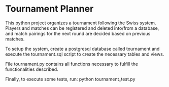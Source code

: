 Tournament Planner
==================

This python project organizes a tournament following the Swiss system.
Players and matches can be registered and deleted into/from a database,
and match pairings for the next round are decided based on previous matches.

To setup the system, create a postgresql database called tournament 
and execute the tournament.sql script to create the necessary tables and views.

File tournament.py contains all functions necessary to fulfill
the functionalities described.

Finally, to execute some tests, run:
python tournament_test.py

